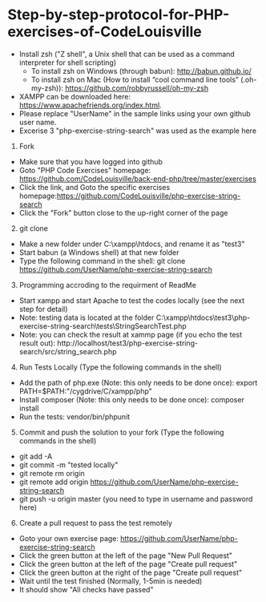 # Step-by-step-protocol-for-PHP-exercises-of-CodeLouisville

* Install zsh ("Z shell", a Unix shell that can be used as a command interpreter for shell scripting)
  * To install zsh on Windows (through babun): http://babun.github.io/
  * To install zsh on Mac (How to install “cool command line tools” (.oh-my-zsh)): https://github.com/robbyrussell/oh-my-zsh
* XAMPP can be downloaded  here: https://www.apachefriends.org/index.html. 
* Please replace "UserName" in the sample links using your own github user name. 
* Excerise 3 "php-exercise-string-search" was used as the example here
 
1. Fork
  * Make sure that you have logged into github
  * Goto "PHP Code Exercises" homepage: https://github.com/CodeLouisville/back-end-php/tree/master/exercises
  * Click the link, and Goto the specific exercises homepage:https://github.com/CodeLouisville/php-exercise-string-search
  * Click the "Fork" button close to the up-right corner of the page

2. git clone
  * Make a new folder under C:\xampp\htdocs, and rename it as "test3"
  * Start babun (a Windows shell) at that new folder 
  * Type the following command in the shell: git clone https://github.com/UserName/php-exercise-string-search


3. Programming accroding to the requirment of ReadMe
  * Start xampp and start Apache to test the codes locally (see the next step for detail)
  * Note: testing data is located at the folder C:\xampp\htdocs\test3\php-exercise-string-search\tests\StringSearchTest.php
  * Note: you can check the result at xammp page (if you echo the test result out): http://localhost/test3/php-exercise-string-search/src/string_search.php


4.  Run Tests Locally (Type the following commands in the shell)
  * Add the path of php.exe (Note: this only needs to be done once): export PATH=$PATH:"/cygdrive/C/xampp/php"
  * Install composer (Note: this only needs to be done once): composer install
  * Run the tests: vendor/bin/phpunit

5. Commit and push the solution to your fork (Type the following commands in the shell)
  * git add -A
  * git commit -m "tested locally"
  * git remote rm origin
  * git remote add origin https://github.com/UserName/php-exercise-string-search
  * git push -u origin master	(you need to type in username and password here)


6. Create a pull request to pass the test remotely
  * Goto your own exercise page: https://github.com/UserName/php-exercise-string-search
  * Click the green button at the left of the page "New Pull Request"
  * Click the green button at the left of the page "Create pull request"
  * Click the green button at the right of the page "Create pull request"
  * Wait until the test finished (Normally, 1-5min is needed)
  * It should show "All checks have passed"
